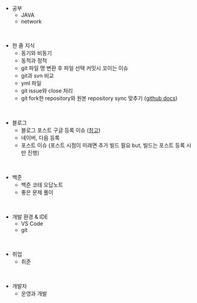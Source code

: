 - 공부
  - JAVA
  - network

<br>

- 한 줄 지식
  - 동기와 비동기
  - 동적과 정적
  - git 파일 명 변환 후 파일 선택 커밋시 꼬이는 이슈
  - git과 svn 비교
  - yml 파일
  - git issue와 close 처리
  - git fork한 repository와 원본 repository sync 맞추기 ([github docs](https://docs.github.com/ko/pull-requests/collaborating-with-pull-requests/working-with-forks/syncing-a-fork))

<br>

- 블로그
  - 블로그 포스트 구글 등록 이슈 ([참고](https://www.betterweb.or.kr/blog/%EC%84%9C%EC%B9%98-%EC%BD%98%EC%86%94-%EC%9D%B4%EC%95%BC%EA%B8%B0-6-%EA%B2%80%EC%83%89%EC%97%90-%EB%82%98%EC%98%A4%EC%A7%80-%EC%95%8A%EC%95%84%EC%9A%94/))
  - 네이버, 다음 등록
  - 포스트 이슈 (포스트 시점이 미래면 추가 빌드 필요 but, 빌드는 포스트 등록 시만 진행)

<br>

- 백준
  - 백준 코테 오답노트
  - 좋은 문제 풀이

<br>

- 개발 환경 & IDE
  - VS Code
  - git

<br>

- 취업
  - 취준

<br>

- 개발자
  - 운영과 개발
